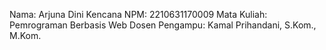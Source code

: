 Nama: Arjuna Dini Kencana NPM: 2210631170009 Mata Kuliah: Pemrograman Berbasis Web Dosen Pengampu: Kamal Prihandani, S.Kom., M.Kom.
